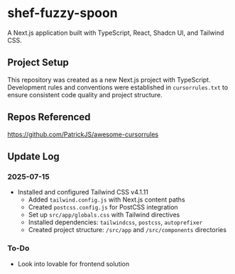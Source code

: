 # shef-fuzzy-spoon

A Next.js application built with TypeScript, React, Shadcn UI, and Tailwind CSS.

## Project Setup

This repository was created as a new Next.js project with TypeScript. Development rules and conventions were established in `cursorrules.txt` to ensure consistent code quality and project structure.

## Repos Referenced
https://github.com/PatrickJS/awesome-cursorrules

## Update Log

### 2025-07-15
- Installed and configured Tailwind CSS v4.1.11
  - Added `tailwind.config.js` with Next.js content paths
  - Created `postcss.config.js` for PostCSS integration
  - Set up `src/app/globals.css` with Tailwind directives
  - Installed dependencies: `tailwindcss`, `postcss`, `autoprefixer`
  - Created project structure: `/src/app` and `/src/components` directories

### To-Do
- Look into lovable for frontend solution